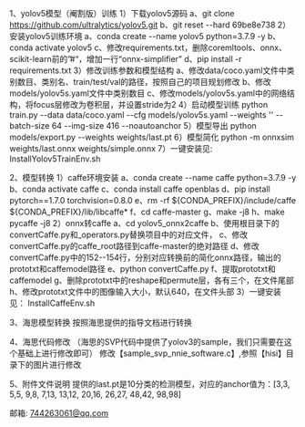 1、yolov5模型（阉割版）训练
	1）下载yolov5源码
		a、git clone https://github.com/ultralytics/yolov5.git
		b、git reset --hard 69be8e738
	2）安装yolov5训练环境
		a、conda create --name yolov5 python=3.7.9 -y
		b、conda activate yolov5
		c、修改requirements.txt，删除coremltools、onnx、scikit-learn前的”#“，增加一行“onnx-simplifier”
		d、pip install -r requirements.txt
	3）修改训练参数和模型结构
		a、修改data/coco.yaml文件中类别数目、类别名、train/test/val的路径，按照自己的项目规划修改
		b、修改models/yolov5s.yaml文件中类别数目
		c、修改models/yolov5s.yaml中的网络结构，将focus层修改为卷积层，并设置stride为2
	4）启动模型训练
		python train.py --data data/coco.yaml  --cfg models/yolov5s.yaml --weights ''  --batch-size 64 --img-size 416 --noautoanchor
	5）模型导出
		python models/export.py --weights weights/last.pt
	6）模型简化
		python -m onnxsim weights/last.onnx  weights/simple.onnx
	7）一键安装见:
		InstallYolov5TrainEnv.sh
	
2、模型转换
	1）caffe环境安装
		a、conda create --name caffe python=3.7.9 -y
		b、conda activate caffe
		c、conda install caffe  openblas
		d、pip install pytorch==1.7.0 torchvision=0.8.0
		e、rm -rf ${CONDA_PREFIX}/include/caffe  ${CONDA_PREFIX}/lib/libcaffe*
		f、cd caffe-master
		g、make -j8
		h、make pycaffe -j8
	2）onnx转caffe
		a、cd yolov5_onnx2caffe
		b、使用根目录下的convertCaffe.py和_operators.py替换项目中的对应文件，
		c、修改convertCaffe.py的caffe_root路径到caffe-master的绝对路径
		d、修改convertCaffe.py中的152--154行，分别对应转换前的简化onnx路径，输出的prototxt和caffemodel路径
		e、python convertCaffe.py
		f、提取prototxt和caffemodel
		g、删除prototxt中的reshape和permute层，各有三个，在文件尾部
		h、修改prototxt文件中的图像输入大小，默认640，在文件头部
	3）一键安装见：
		InstallCaffeEnv.sh

3、海思模型转换
	按照海思提供的指导文档进行转换

4、海思代码修改
	（海思的SVP代码中提供了yolov3的sample，我们只需要在这个基础上进行修改即可）
	修改【sample_svp_nnie_software.c】,参照【hisi】目录下的图片进行修改

5、附件文件说明
	提供的last.pt是10分类的检测模型，对应的anchor值为：[3,3, 5,5, 9,8, 7,13, 13,12, 20,16, 26,27, 48,42, 98,98]
	

邮箱: 744263061@qq.com
